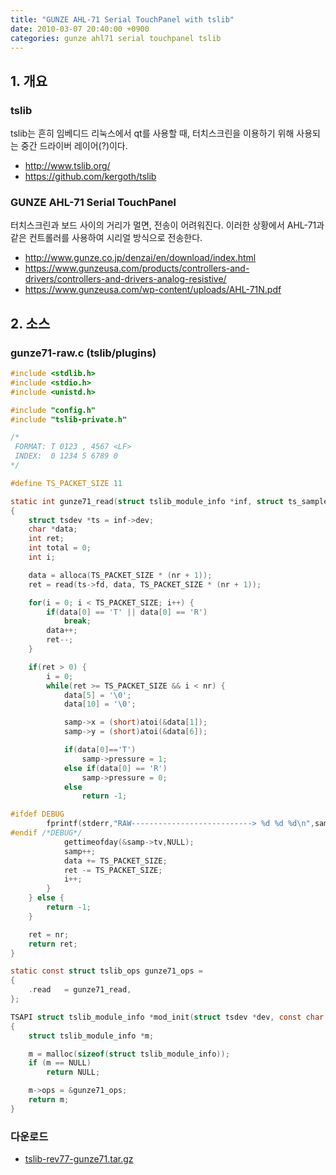 ```yaml
---
title: "GUNZE AHL-71 Serial TouchPanel with tslib"
date: 2010-03-07 20:40:00 +0900
categories: gunze ahl71 serial touchpanel tslib
---
```

## 1. 개요

### tslib
tslib는 흔히 임베디드 리눅스에서 qt를 사용할 때, 터치스크린을 이용하기 위해 사용되는 중간 드라이버 레이어(?)이다.
- <http://www.tslib.org/>
- <https://github.com/kergoth/tslib>

### GUNZE AHL-71 Serial TouchPanel
터치스크린과 보드 사이의 거리가 멀면, 전송이 어려워진다. 이러한 상황에서 AHL-71과 같은 컨트롤러를 사용하여 시리얼 방식으로 전송한다.
- <http://www.gunze.co.jp/denzai/en/download/index.html>
- <https://www.gunzeusa.com/products/controllers-and-drivers/controllers-and-drivers-analog-resistive/>
- <https://www.gunzeusa.com/wp-content/uploads/AHL-71N.pdf>


## 2. 소스

### gunze71-raw.c (tslib/plugins)
```c
#include <stdlib.h>
#include <stdio.h>
#include <unistd.h>

#include "config.h"
#include "tslib-private.h"

/* 
 FORMAT: T 0123 , 4567 <LF>
 INDEX:  0 1234 5 6789 0
*/

#define TS_PACKET_SIZE 11

static int gunze71_read(struct tslib_module_info *inf, struct ts_sample *samp, int nr)
{
	struct tsdev *ts = inf->dev;
	char *data;
	int ret;
	int total = 0;
	int i;

	data = alloca(TS_PACKET_SIZE * (nr + 1));
	ret = read(ts->fd, data, TS_PACKET_SIZE * (nr + 1));

	for(i = 0; i < TS_PACKET_SIZE; i++) {
		if(data[0] == 'T' || data[0] == 'R')
			break;
		data++;
		ret--;
	}

	if(ret > 0) {
		i = 0;
		while(ret >= TS_PACKET_SIZE && i < nr) {
			data[5] = '\0';
			data[10] = '\0';

			samp->x = (short)atoi(&data[1]);
			samp->y = (short)atoi(&data[6]);

			if(data[0]=='T')
				samp->pressure = 1;
			else if(data[0] == 'R')
				samp->pressure = 0;
			else
				return -1;

#ifdef DEBUG
        fprintf(stderr,"RAW---------------------------> %d %d %d\n",samp->x,samp->y,samp->pressure);
#endif /*DEBUG*/
			gettimeofday(&samp->tv,NULL);
			samp++;
			data += TS_PACKET_SIZE;
			ret -= TS_PACKET_SIZE;
			i++;
		}
	} else {
		return -1;
	}

	ret = nr;
	return ret;
}

static const struct tslib_ops gunze71_ops =
{
	.read	= gunze71_read,
};

TSAPI struct tslib_module_info *mod_init(struct tsdev *dev, const char *params)
{
	struct tslib_module_info *m;

	m = malloc(sizeof(struct tslib_module_info));
	if (m == NULL)
		return NULL;

	m->ops = &gunze71_ops;
	return m;
}
```

### 다운로드
- [tslib-rev77-gunze71.tar.gz](https://github.com/jongho/jongho.github.io/raw/master/files/tslib-rev77-gunze71.tar.gz)
